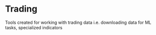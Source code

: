 # Trading
Tools created for working with trading data i.e. downloading data for ML tasks, specialized indicators
